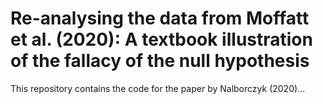 # Re-analysing the data from Moffatt et al. (2020): A textbook illustration of the fallacy of the null hypothesis

This repository contains the code for the paper by Nalborczyk (2020)...
